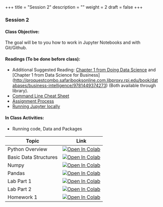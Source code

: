 +++
title = "Session 2"
description = ""
weight = 2
draft = false
+++

### Session 2

#### Class Objective:
The goal will be to you how to work in Jupyter Notebooks and with Git/Github.

#### Readings (To be done before class):
- Additional Suggested Reading: [Chapter 1 from Doing Data Science](http://proquestcombo.safaribooksonline.com.libproxy.rpi.edu/book/databases/9781449363871) and [Chapter 1 from Data Science for Business] (http://proquestcombo.safaribooksonline.com.libproxy.rpi.edu/book/databases/business-intelligence/9781449374273) (Both available through library).
- [Command Line Cheat Sheet](https://www.git-tower.com/blog/command-line-cheat-sheet/)
- [Assignment Process](/assignments)
- [Running Jupyter locally](http://rpi.analyticsdojo.com/setup/anaconda/)


#### In Class Activities:
- Running code, Data and Packages



|    <center>   Topic   </center>     |   <center>  Link  </center>     |
| :--------------- |:------------|
|  Python Overview | [![Open In Colab](https://colab.research.google.com/assets/colab-badge.svg)](https://colab.research.google.com/github/rpi-techfundamentals/spring2019-materials/blob/master/02-intro-python/01-intro-python-overview.ipynb)  |
|  Basic Data Structures  | [![Open In Colab](https://colab.research.google.com/assets/colab-badge.svg)](https://colab.research.google.com/github/rpi-techfundamentals/spring2019-materials/blob/master/02-intro-python/02-intro-python-datastructures.ipynb) |
|  Numpy     | [![Open In Colab](https://colab.research.google.com/assets/colab-badge.svg)](https://colab.research.google.com/github/rpi-techfundamentals/spring2019-materials/blob/master/02-intro-python/03-intro-python-numpy.ipynb)  |
|  Pandas         | [![Open In Colab](https://colab.research.google.com/assets/colab-badge.svg)](https://colab.research.google.com/github/rpi-techfundamentals/spring2019-materials/blob/master/02-intro-python/04-intro-python-pandas.ipynb) |
|  Lab Part 1    | [![Open In Colab](https://colab.research.google.com/assets/colab-badge.svg)](https://colab.research.google.com/github/rpi-techfundamentals/spring2019-materials/blob/master/02-intro-python/05-lab1/lab01.ipynb) |
|  Lab Part 2    | [![Open In Colab](https://colab.research.google.com/assets/colab-badge.svg)](https://colab.research.google.com/github/rpi-techfundamentals/spring2019-materials/blob/master/02-intro-python/06_lab2/lab02.ipynb) |
|  Homework 1    | [![Open In Colab](https://colab.research.google.com/assets/colab-badge.svg)](https://colab.research.google.com/github/rpi-techfundamentals/spring2019-materials/blob/master/02-intro-python/07-hm-01/hm01.ipynb) |
